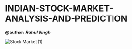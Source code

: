 # INDIAN-STOCK-MARKET-ANALYSIS-AND-PREDICTION
**@author: *Rahul Singh***

![Stock Market (1)](https://user-images.githubusercontent.com/57325166/98438939-e2513480-2113-11eb-9cf7-9f6e37a1d061.gif)

